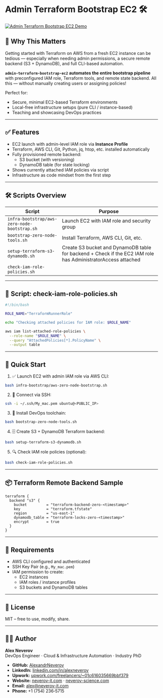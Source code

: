 # Admin Terraform Bootstrap EC2 🛠️

[![Admin Terraform Bootstrap EC2 Demo](https://raw.githubusercontent.com/AlexandrNeverov/Terraform-Admin-Bootstrap-on-EC2-via-IAM-Instance-Profile/main/image.png)](https://www.youtube.com/watch?v=XXXXXXXXXXX)

## 🚀 Why This Matters

Getting started with Terraform on AWS from a fresh EC2 instance can be tedious — especially when needing admin permissions, a secure remote backend (S3 + DynamoDB), and full CLI-based automation.

**`admin-terraform-bootstrap-ec2` automates the entire bootstrap pipeline** with preconfigured IAM role, Terraform tools, and remote state backend. All this — without manually creating users or assigning policies!

Perfect for:

- Secure, minimal EC2-based Terraform environments
- Local-free infrastructure setups (pure CLI / instance-based)
- Teaching and showcasing DevOps practices

---

## ✅ Features

- EC2 launch with admin-level IAM role via **Instance Profile**
- Terraform, AWS CLI, Git, Python, jq, htop, etc. installed automatically
- Fully provisioned remote backend:
  - S3 bucket (with versioning)
  - DynamoDB table (for state locking)
- Shows currently attached IAM policies via script
- Infrastructure as code mindset from the first step

---

## 🛠️ Scripts Overview

| Script                                        | Purpose                                                        |
|-----------------------------------------------|----------------------------------------------------------------|
| `infra-bootstrap/aws-zero-node-bootstrap.sh` | Launch EC2 with IAM role and security group                    |
| `bootstrap-zero-node-tools.sh`               | Install Terraform, AWS CLI, Git, etc.                          |
| `setup-terraform-s3-dynamodb.sh`             | Create S3 bucket and DynamoDB table for backend +  Check if the EC2 IAM role has AdministratorAccess attached              |
| `check-iam-role-policies.sh`                 |      |

---

## 📜 Script: check-iam-role-policies.sh

```bash
#!/bin/bash

ROLE_NAME="TerraformRunnerRole"

echo "Checking attached policies for IAM role: $ROLE_NAME"

aws iam list-attached-role-policies \
  --role-name "$ROLE_NAME" \
  --query "AttachedPolicies[*].PolicyName" \
  --output table
```

---

## 🚀 Quick Start

1. ✅ Launch EC2 with admin IAM role via AWS CLI:
```bash
bash infra-bootstrap/aws-zero-node-bootstrap.sh
```

2. 🔐 Connect via SSH:
```bash
ssh -i ~/.ssh/My_mac.pem ubuntu@<PUBLIC_IP>
```

3. 🧰 Install DevOps toolchain:
```bash
bash bootstrap-zero-node-tools.sh
```

4. 🗄️ Create S3 + DynamoDB Terraform backend:
```bash
bash setup-terraform-s3-dynamodb.sh
```

5. 🔍 Check IAM role policies (optional):
```bash
bash check-iam-role-policies.sh
```

---

## 📦 Terraform Remote Backend Sample

```hcl
terraform {
  backend "s3" {
    bucket         = "terraform-backend-zero-<timestamp>"
    key            = "terraform.tfstate"
    region         = "us-east-1"
    dynamodb_table = "terraform-locks-zero-<timestamp>"
    encrypt        = true
  }
}
```

---

## 🧪 Requirements

- AWS CLI configured and authenticated
- SSH Key Pair (e.g., `My_mac.pem`)
- IAM permission to create:
  - EC2 instances
  - IAM roles / instance profiles
  - S3 buckets and DynamoDB tables

---

## 📄 License

MIT – free to use, modify, share.

---

## 👨‍💻 Author

**Alex Neverov**  
DevOps Engineer · Cloud & Infrastructure Automation · Industry PhD

- **GitHub:** [AlexandrNeverov](https://github.com/AlexandrNeverov)  
- **LinkedIn:** [linkedin.com/in/alexneverov](https://www.linkedin.com/in/alexneverov)  
- **Upwork:** [upwork.com/freelancers/~01c616035669bbf379](https://www.upwork.com/freelancers/~01c616035669bbf379)  
- **Website:** [neverov-it.com](https://neverov-it.com) · [neverov-science.com](https://neverov-science.com)  
- **Email:** [alex@neverov-it.com](mailto:alex@neverov-it.com)  
- **Phone:** +1 (754) 236‑5715
